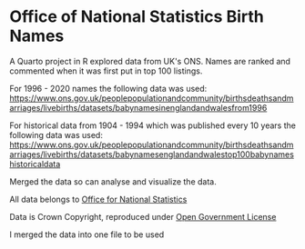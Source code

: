 # Office of National Statistics Birth Names
A Quarto project in R explored data from UK's ONS. Names are ranked and commented when it was first put in top 100 listings. 


For 1996 - 2020 names the following data was used:
https://www.ons.gov.uk/peoplepopulationandcommunity/birthsdeathsandmarriages/livebirths/datasets/babynamesinenglandandwalesfrom1996

For historical data from 1904 - 1994 which was published every 10 years the following data was used:
https://www.ons.gov.uk/peoplepopulationandcommunity/birthsdeathsandmarriages/livebirths/datasets/babynamesenglandandwalestop100babynameshistoricaldata

Merged the data so can analyse and visualize the data. 



All data belongs to [Office for National Statistics](https://www.ons.gov.uk/peoplepopulationandcommunity/birthsdeathsandmarriages/livebirths/bulletins/babynamesenglandandwales/2020/relateddata)

Data is Crown Copyright, reproduced under [Open Government License](https://www.nationalarchives.gov.uk/doc/open-government-licence/version/3/)

I merged the data into one file to be used